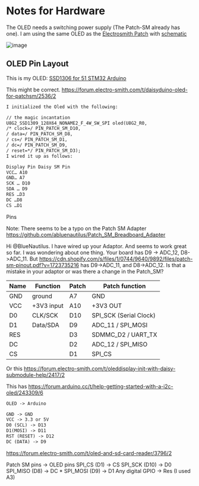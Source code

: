 # Notes for Hardware

The OLED needs a switching power supply (The Patch-SM already has one). I am using the same OLED as the
[Electrosmith Patch](https://electro-smith.com/products/patch) with [schematic](https://daisy.nyc3.cdn.digitaloceanspaces.com/products/patch/ES_Daisy_Patch_Rev4.pdf)

![image](./OLED_SwitchingPWRSupply.png)

## OLED Pin Layout

This is my OLED: [SSD1306 for 51 STM32 Arduino](https://www.amazon.com/dp/B01N1LZQA8?th=1)

This might be correct.
<https://forum.electro-smith.com/t/daisyduino-oled-for-patchsm/2536/2>

```txt
I initialized the Oled with the following:

// the magic incantation
U8G2_SSD1309_128X64_NONAME2_F_4W_SW_SPI oled(U8G2_R0,
/* clock=/ PIN_PATCH_SM_D10,
/ data=/ PIN_PATCH_SM_D8,
/ cs=/ PIN_PATCH_SM_D1,
/ dc=/ PIN_PATCH_SM_D9,
/ reset=*/ PIN_PATCH_SM_D3);
I wired it up as follows:

Display Pin Daisy SM Pin
VCC… A10
GND… A7
SCK … D10
SDA … D9
RES …D3
DC …D8
CS …D1
```

Pins

Note: There seems to be a typo on the Patch SM Adapter <https://github.com/abluenautilus/Patch_SM_Breadboard_Adapter>

Hi @BlueNautilus. I have wired up your Adaptor. And seems to work great so far. I was wondering about one thing. Your board has D9 -> ADC_12, D8->ADC_11. But <https://cdn.shopify.com/s/files/1/0744/9640/9892/files/patch-sm-pinout.pdf?v=1723735216> has D9->ADC_11, and D8->ADC_12. Is that a mistake in your adaptor or was there a change in the Patch_SM?

| Name | Function | Patch | Patch function |
|-- | --| -- | -- |
| GND |ground| A7 | GND |
|VCC| +3V3 input| A10 | +3V3 OUT |
|D0| CLK/SCK |D10 | SPI_SCK (Serial Clock) |
| D1| Data/SDA | D9 | ADC_11 / SPI_MOSI |
| RES |  | D3 | SDMMC_D2 / UART_TX |
| DC | | D2 | ADC_12 / SPI_MISO |
| CS | | D1   | SPI_CS |

Or this
<https://forum.electro-smith.com/t/oleddisplay-init-with-daisy-submodule-help/2417/2>

This has <https://forum.arduino.cc/t/help-getting-started-with-a-i2c-oled/243309/6>

```txt
OLED -> Arduino

GND -> GND
VCC -> 3.3 or 5V
D0 (SCL) -> D13
D1(MOSI) -> D11
RST (RESET) -> D12
DC (DATA) -> D9
```

<https://forum.electro-smith.com/t/oled-and-sd-card-reader/3796/2>

Patch SM pins → OLED pins
SPI_CS (D1) → CS
SPI_SCK (D10) → D0
SPI_MISO (D8) → DC *
SPI_MOSI (D9) → D1
Any digital GPIO → Res (I used A3)

